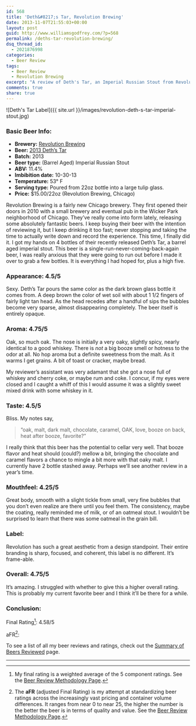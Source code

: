 ```yaml
---
id: 568
title: 'Deth&#8217;s Tar, Revolution Brewing'
date: 2013-11-07T21:55:03+00:00
layout: post
guid: http://www.williamsgodfrey.com/?p=568
permalink: /deths-tar-revolution-brewing/
dsq_thread_id:
  - 2021876998
categories:
  - Beer Review
tags:
  - Beer Review
  - Revolution Brewing
excerpt: "A review of Deth's Tar, an Imperial Russian Stout from Revolution Brewing."
comments: true
share: true
---
```


![Deth's Tar Label]({{ site.url }}/images/revolution-deth-s-tar-imperial-stout.jpg)

### Basic Beer Info:

  * **Brewery:** [Revolution Brewing](http://revbrew.com/home/)
  * **Beer:** [2013 Deth&#8217;s Tar](http://revbrew.com/beer/detail/deths-tar)
  * **Batch:** 2013
  * **Beer type:** (Barrel Aged) Imperial Russian Stout
  * **ABV:** 11.4%
  * **Imbibition date:** 10-30-13
  * **Temperature:** 53° F
  * **Serving type:** Poured from 22oz bottle into a large tulip glass.
  * **Price:** $15.00/22oz (Revolution Brewing, Chicago)

Revolution Brewing is a fairly new Chicago brewery. They first opened their doors in 2010 with a small brewery and eventual pub in the Wicker Park neighborhood of Chicago. They&#8217;ve really come into form lately, releasing some absolutely fantastic beers. I keep buying their beer with the intention of reviewing it, but I keep drinking it too fast; never stopping and taking the time to actually write down and record the experience. This time, I finally did it. I got my hands on 4 bottles of their recently released Deth&#8217;s Tar, a barrel aged imperial stout. This beer is a single-run-never-coming-back-again beer, I was really anxious that they were going to run out before I made it over to grab a few bottles. It is everything I had hoped for, plus a high five.

### Appearance:  4.5/5 
  
Sexy. Deth&#8217;s Tar pours the same color as the dark brown glass bottle it comes from. A deep brown the color of wet soil with about 1 1/2 fingers of fairly light tan head. As the head recedes after a handful of sips the bubbles become very sparse, almost disappearing completely. The beer itself is entirely opaque.

### Aroma: 4.75/5 
  
Oak, so much oak. The nose is initially a very oaky, slightly spicy, nearly identical to a good whiskey. There is _not_ a big booze smell or hotness to the odor at all. No hop aroma but a definite sweetness from the malt. As it warms I get grains. A bit of toast or cracker, maybe bread.

My reviewer&#8217;s assistant was very adamant that she got a nose full of whiskey and cherry coke, or maybe rum and coke. I concur, if my eyes were closed and I caught a whiff of this I would assume it was a slightly sweet mixed drink with some whiskey in it.

### Taste: 4.5/5
  
Bliss. My notes say,

> &#8220;oak, malt, dark malt, chocolate, caramel, OAK, love, booze on back, heat after booze, favorite?&#8221;

I really think that this beer has the potential to cellar very well. That booze flavor and heat should (could?) mellow a bit, bringing the chocolate and caramel flavors a chance to mingle a bit more with that oaky malt. I currently have 2 bottle stashed away. Perhaps we&#8217;ll see another review in a year&#8217;s time.

### Mouthfeel: 4.25/5 
  
Great body, smooth with a slight tickle from small, very fine bubbles that you don&#8217;t even realize are there until you feel them. The consistency, maybe the coating, really reminded me of milk, or of an oatmeal stout. I wouldn&#8217;t be surprised to learn that there was some oatmeal in the grain bill.

### Label:

Revolution has such a great aesthetic from a design standpoint. Their entire branding is sharp, focused, and coherent, this label is no different. It&#8217;s frame-able.

### Overall: 4.75/5 
  
It&#8217;s amazing. I struggled with whether to give this a higher overall rating. This is probably my current favorite beer and I think it&#8217;ll be there for a while.

### Conclusion:

Final Rating[^1]: 4.58/5

aFR[^2]:  


To see a list of all my beer reviews and ratings, check out the [Summary of Beers Reviewed](http://www.williamsgodfrey.com/summary-beers-reviewed-scores/ "All reviewed beers and their ratings") page.

---

[^1]: My final rating is a weighted average of the 5 component ratings. See the [Beer Review Methodology Page](http://www.williamsgodfrey.com/beer-review-methodology/ "Beer Review Methodology").
[^2]: The **aFR** (adjusted Final Rating) is my attempt at standardizing beer ratings across the increasingly vast pricing and container volume differences. It ranges from near 0 to near 25, the higher the number is the better the beer is in terms of quality and value. See the [Beer Review Methodology Page](http://www.williamsgodfrey.com/beer-review-methodology/ "Beer Review Methodology").
